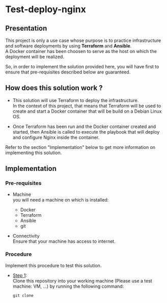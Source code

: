 # Test-deploy-nginx

## Presentation

This project is only a use case whose purpose is to practice infrastructure and software deployments by using **Terraform** and **Ansible**.  
A Docker container has been choosen to serve as the host on which the deployment will be realized.

So, in order to implement the solution provided here, you will have first to ensure that pre-requisites described below are guaranteed.


## How does this solution work ?

* This solution will use Terraform to deploy the infrastructure.  
  In the context of this project, that means that Terraform will be used to create and start a Docker container that will be build on a Debian Linux OS.
  
* Once Terraform has been run and the Docker container created and started, then Ansible is called to execute the playbook that will deploy and configure Nginx inside the container.  

Refer to the section "Implementation" below to get more information on implementing this solution.


## Implementation

### Pre-requisites

   * Machine  
     you will need a machine on which is installed:

        - Docker
        - Terraform
        - Ansible
        - git

   * Connectivity  
     Ensure that your machine has access to internet.


### Procedure

Implement this procedure to test this solution.

* <u>Step 1</u>:  
  Clone this repository into your working machine (Please use a test machine: VM, ...) by running the following command:

  `git clone `
